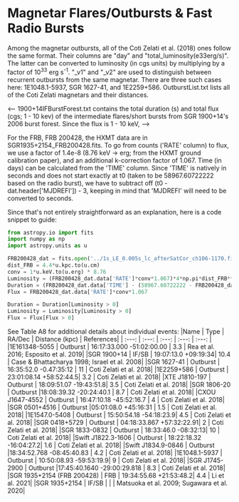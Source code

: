 # Magnetar Flares/Outbursts & Fast Radio Bursts

Among the magnetar outbursts, all of the Coti Zelati et al. (2018) ones follow the same format. Their columns are "day" and "total_luminosity(e33erg/s)". The latter can be converted to luminosity (in cgs units) by multiplying by a factor of 10<sup>33</sup> erg s<sup>-1</sup>. "_v1" and "_v2" are used to distinguish between recurrent outbursts from the same magnetar. There are three such cases here: 1E1048.1-5937, SGR 1627-41, and 1E2259+586. OutburstList.txt lists all of the Coti Zelati magnetars and their distances.

<-- 1900+14IFBurstForest.txt contains the total duration (s) and total flux (cgs; 1 - 10 kev) of the intermediate flares/short bursts from SGR 1900+14's 2006 burst forest. Since the flux is 1 - 10 keV, -->

For the FRB, FRB 200428, the HXMT data are in SGR1935+2154_FRB200428.fits. To go from counts ('RATE' column) to flux, we use a factor of 1.4e-8 (8.76 keV -> erg; from the HXMT ground calibration paper), and an additional k-correction factor of 1.067. Time (in days) can be calculated from the 'TIME' column. Since 'TIME' is natively in seconds and does not start exactly at t0 (taken to be 58967.60722222 based on the radio burst), we have to subtract off (t0 - dat.header['MJDREFI']) - 3, keeping in mind that 'MJDREFI' will need to be converted to seconds.

Since that's not entirely straightforward as an explanation, here is a code snippet to guide:

```python
from astropy.io import fits
import numpy as np
import astropy.units as u

FRB200428_dat = fits.open('../1s_LE_0.005s_lc_afterSatCor_ch106-1170.fits')[1]
dist_FRB = 4.4*u.kpc.to(u.cm)
conv = 1*u.keV.to(u.erg) * 8.76
Luminosity = (FRB200428_dat.data['RATE']*conv*1.067)*4*np.pi*dist_FRB**2
Duration = (FRB200428_dat.data['TIME'] - (58967.60722222 - FRB200428_dat.header['MJDREFI'])*u.d.to(u.s) - 3)*u.s.to(u.d)
Flux = FRB200428_dat.data['RATE']*conv*1.067

Duration = Duration[Luminosity > 0]
Luminosity = Luminosity[Luminosity > 0]
Flux = Flux[Flux > 0]
```


See Table A8 for additional details about individual events:
|Name | Type | RA/Dec | Distance (kpc) | References|
| :---: | :---: | :---: | :---: | :---: |
|1E161348-5055 | Outburst | 16:17:33.000 -51:02:00.00 | 3.3 | Rea et al. 2016; Esposito et al. 2019|
|SGR 1900+14 | IF/SB | 19:07:13.0 +09:19:34| 10.4 | Case & Bhattacharya 1998; Israel et al. 2008|
|SGR 1627-41 | Outburst | 16:35:52.0 -0.47:35:12 | 11 | Coti Zelati et al. 2018|
|1E2259+586 | Outburst | 23:01:08.14 +58:52:44.5| 3.2 | Coti Zelati et al. 2018|
|XTE J1810-197 | Outburst | 18:09:51.07 -19:43:51.8| 3.5 | Coti Zelati et al. 2018|
|SGR 1806-20 | Outburst |18:08:39.32 -20:24:40.1 | 8.7 | Coti Zelati et al. 2018|
|CXOU J1647-4552 | Outburst | 16:47:10.18 -45:52:16.7 | 4 | Coti Zelati et al. 2018|
|SGR 0501+4516 | Outburst |05:01:08.0 +45:16:31 | 1.5 | Coti Zelati et al. 2018|
|1E1547.0-5408 | Outburst | 15:50:54.18 -54:18:23.9| 4.5 | Coti Zelati et al. 2018|
|SGR 0418+5729 | Outburst | 04:18:33.867 +57:32:22.91| 2 | Coti Zelati et al. 2018|
|SGR 1833-0832 | Outburst | 18:33:46.0 -08:32:13| 10 | Coti Zelati et al. 2018|
|Swift J1822.3-1606 | Outburst | 18:22:18.32 -16:04:27.2| 1.6 | Coti Zelati et al. 2018|
|Swift J1834.9-0846 | Outburst |18:34:52.768 -08:45:40.83 | 4.2 | Coti Zelati et al. 2018|
|1E1048.1-5937 | Outburst | 10:50:08.93 -59:53:19.9| 9 | Coti Zelati et al. 2018|
|SGR J1745-2900 | Outburst |17:45:40.1640 -29:00:29.818 | 8.3 | Coti Zelati et al. 2018|
|SGR 1935+2154 (FRB 200428) | FRB | 19:34:55.68 +21:53:48.2| 4.4 | Li et al. 2021|
|SGR 1935+2154 | IF/SB | | | Matsuoka et al. 2009; Sugawara et al. 2020|
